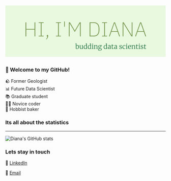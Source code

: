 # ![diana gambone header](https://github.com/dgambone3/dgambone3/blob/main/header-picture.png)

### 👋 Welcome to my GitHub!   

<p >
  🪨 Former Geologist<br>
  📊 Future Data Scientist<br>
  📚 Graduate student <br>
  👩‍💻 Novice coder <br>
  🥖 Hobbist baker
  
  
  
</p>


<!--
**dgambone3/dgambone3** is a ✨ _special_ ✨ repository because its `README.md` (this file) appears on your GitHub profile.


Here are some ideas to get you started:

- 🔭 I’m currently working on ...
- 🌱 I’m currently learning ...
- 👯 I’m looking to collaborate on ...
- 🤔 I’m looking for help with ...
- 💬 Ask me about ...
- 📫 How to reach me: ...
- 😄 Pronouns: ...
- ⚡ Fun fact: ...
-->
### Its all about the statistics
---
![Diana's GitHub stats](https://github-readme-stats.vercel.app/api?username=dgambone3&show_icons=true&theme=vue-dark)

### Lets stay in touch
💼    [LinkedIn](https://www.linkedin.com/in/dgambone/)

📧    [Email](mailto:dgambone2@student.gsu.com)
